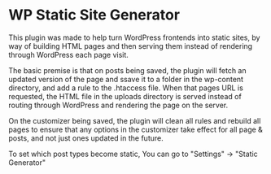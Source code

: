 # WP Static Site Generator

This plugin was made to help turn WordPress frontends into static sites, by way of building HTML pages and then serving them instead of rendering through WordPress each page visit.

The basic premise is that on posts being saved, the plugin will fetch an updated version of the page and ssave it to a folder in the wp-content directory, and add a rule to the .htaccess file. When that pages URL is requested, the HTML file in the uploads directory is served instead of routing through WordPress and rendering the page on the server.

On the customizer being saved, the plugin will clean all rules and rebuild all pages to ensure that any options in the customizer take effect for all page & posts, and not just ones updated in the future.

To set which post types become static, You can go to "Settings" -> "Static Generator"